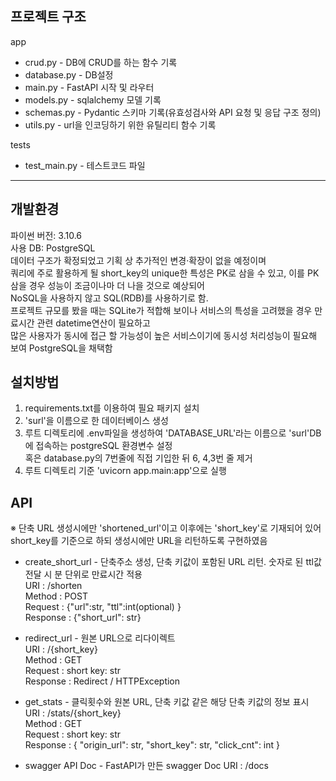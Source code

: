 ## 프로젝트 구조

app
 - crud.py - DB에 CRUD를 하는 함수 기록
 - database.py - DB설정
 - main.py - FastAPI 시작 및 라우터
 - models.py - sqlalchemy 모델 기록
 - schemas.py - Pydantic 스키마 기록(유효성검사와 API 요청 및 응답 구조 정의)
 - utils.py - url을 인코딩하기 위한 유틸리티 함수 기록

tests
 - test_main.py - 테스트코드 파일

---
## 개발환경
파이썬 버전: 3.10.6  
사용 DB: PostgreSQL  
데이터 구조가 확정되었고 기획 상 추가적인 변경·확장이 없을 예정이며  
쿼리에 주로 활용하게 될 short_key의 unique한 특성은 PK로 삼을 수 있고, 이를 PK삼을 경우 성능이 조금이나마 더 나을 것으로 예상되어  
NoSQL을 사용하지 않고 SQL(RDB)를 사용하기로 함.  
프로젝트 규모를 봤을 때는 SQLite가 적합해 보이나 서비스의 특성을 고려했을 경우 만료시간 관련 datetime연산이 필요하고  
많은 사용자가 동시에 접근 할 가능성이 높은 서비스이기에 동시성 처리성능이 필요해 보여 PostgreSQL을 채택함

## 설치방법
1. requirements.txt를 이용하여 필요 패키지 설치
2. 'surl'을 이름으로 한 데이터베이스 생성 
3. 루트 디렉토리에 .env파일을 생성하여 'DATABASE_URL'라는 이름으로 'surl'DB에 접속하는 postgreSQL 환경변수 설정  
혹은 database.py의 7번줄에 직접 기입한 뒤 6, 4,3번 줄 제거
4. 루트 디렉토리 기준 'uvicorn app.main:app'으로 실행

## API
※ 단축 URL 생성시에만 'shortened_url'이고 이후에는 'short_key'로 기재되어 있어  
short_key를 기준으로 하되 생성시에만 URL을 리턴하도록 구현하였음  

- create_short_url  - 단축주소 생성, 단축 키값이 포함된 URL 리턴. 숫자로 된 ttl값 전달 시 분 단위로 만료시간 적용  
URI : /shorten  
Method : POST  
Request : {"url":str, "ttl":int(optional) }  
Response : {"short_url": str} 


- redirect_url  - 원본 URL으로 리다이렉트  
URI : /{short_key}  
Method : GET  
Request : short key: str  
Response : Redirect / HTTPException


- get_stats  - 클릭횟수와 원본 URL, 단축 키값 같은 해당 단축 키값의 정보 표시  
URI : /stats/{short_key}  
Method : GET  
Request : short key: str  
Response : { "origin_url": str, "short_key": str, "click_cnt": int }


- swagger API Doc  - FastAPI가 만든 swagger Doc
URI : /docs

